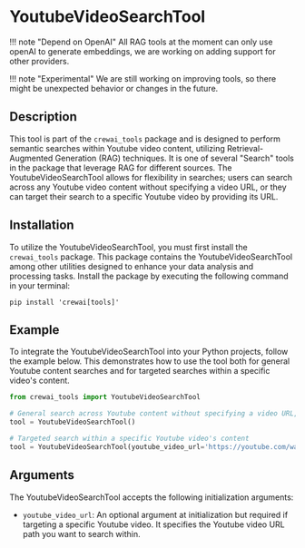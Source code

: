 # YoutubeVideoSearchTool

!!! note "Depend on OpenAI"
    All RAG tools at the moment can only use openAI to generate embeddings, we are working on adding support for other providers.

!!! note "Experimental"
    We are still working on improving tools, so there might be unexpected behavior or changes in the future.

## Description

This tool is part of the `crewai_tools` package and is designed to perform semantic searches within Youtube video content, utilizing Retrieval-Augmented Generation (RAG) techniques. It is one of several "Search" tools in the package that leverage RAG for different sources. The YoutubeVideoSearchTool allows for flexibility in searches; users can search across any Youtube video content without specifying a video URL, or they can target their search to a specific Youtube video by providing its URL.

## Installation

To utilize the YoutubeVideoSearchTool, you must first install the `crewai_tools` package. This package contains the YoutubeVideoSearchTool among other utilities designed to enhance your data analysis and processing tasks. Install the package by executing the following command in your terminal:

```
pip install 'crewai[tools]'
```

## Example

To integrate the YoutubeVideoSearchTool into your Python projects, follow the example below. This demonstrates how to use the tool both for general Youtube content searches and for targeted searches within a specific video's content.

```python
from crewai_tools import YoutubeVideoSearchTool

# General search across Youtube content without specifying a video URL, so the agent can search within any Youtube video content it learns about irs url during its operation
tool = YoutubeVideoSearchTool()

# Targeted search within a specific Youtube video's content
tool = YoutubeVideoSearchTool(youtube_video_url='https://youtube.com/watch?v=example')
```
## Arguments

The YoutubeVideoSearchTool accepts the following initialization arguments:

- `youtube_video_url`: An optional argument at initialization but required if targeting a specific Youtube video. It specifies the Youtube video URL path you want to search within.